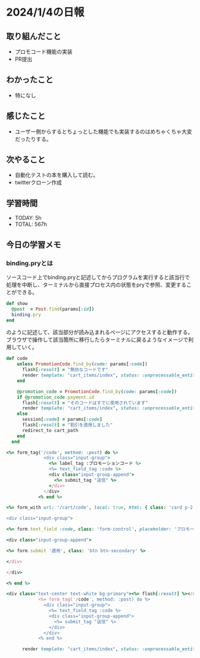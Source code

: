 # 2024/1/4の日報

## 取り組んだこと
- プロモコード機能の実装
- PR提出


## わかったこと
- 特になし


## 感じたこと
- ユーザー側からするとちょっとした機能でも実装するのはめちゃくちゃ大変だったりする。



## 次やること
- 自動化テストの本を購入して読む。
- twitterクローン作成


## 学習時間
- TODAY: 5h
- TOTAL: 567h


## 今日の学習メモ

### binding.pryとは

ソースコード上でbinding.pryと記述してからプログラムを実行すると該当行で処理を中断し、ターミナルから直接プロセス内の状態をpryで参照、変更することができる。
```ruby
def show
  @post  = Post.find(params[:id])
  binding.pry
end
```
のように記述して、該当部分が読み込まれるページにアクセスすると動作する。
ブラウザで操作して該当箇所に移行したらターミナルに戻るようなイメージで利用していく。



```ruby
def code
    unless PromotionCode.find_by(code: params[:code])
      flash[:result] = "無効なコードです"
      render template: "cart_items/index", status: :unprocessable_entity
    end

    @promotion_code = PromotionCode.find_by(code: params[:code])
    if @promotion_code.payment.id
      flash[:result] = "そのコードはすでに使用されています"
      render template: "cart_items/index", status: :unprocessable_entity
    else
      session[:code] = params[:code]
      flash[:result] = "割引を適用しました"
      redirect_to cart_path
    end
  end


```

```ruby
<%= form_tag('/code', method: :post) do %>
              <div class="input-group">
                <%= label_tag :プロモーションコード %>
                <%= text_field_tag :code %>
                <div class="input-group-append">
                  <%= submit_tag "送信" %>
                </div>
              </div>
            <% end %>
```
```ruby
<%= form_with url: '/cart/code', local: true, html: { class: 'card p-2' }, method: :post do |form| %>

<div class="input-group">

<%= form.text_field :code, class: 'form-control', placeholder: 'プロモーションコード' %>

<div class="input-group-append">

<%= form.submit '適用', class: 'btn btn-secondary' %>

</div>

</div>

<% end %>
```

```ruby
<div class="text-center text-white bg-primary"><%= flash[:result] %></div>
            <%= form_tag('/code', method: :post) do %>
              <div class="input-group">
                <%= text_field_tag :code %>
                <div class="input-group-append">
                  <%= submit_tag "送信" %>
                </div>
              </div>
            <% end %>
```

```ruby
      render template: "cart_items/index", status: :unprocessable_entity

```
